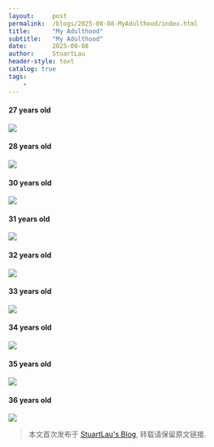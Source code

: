 ```yaml
---
layout:     post
permalink:  /blogs/2025-08-08-MyAdulthood/index.html
title:      "My Adulthood"
subtitle:   "My Adulthood"
date:       2025-08-08
author:     StuartLau
header-style: text
catalog: true
tags:
    - 
---
```


#### 27 years old
<div>
<img src="/images/in-post/MyAdulthood-27y-1.jpg">
</div>

#### 28 years old
<div>
<img src="/images/in-post/MyAdulthood-28y-1.jpg">
</div>

#### 30 years old
<div>
<img src="/images/in-post/MyAdulthood-30y-1.jpg">
</div>

#### 31 years old
<div>
<img src="/images/in-post/MyAdulthood-31y-1.jpg">
</div>

#### 32 years old
<div>
<img src="/images/in-post/MyAdulthood-32y-1.jpg">
</div>

#### 33 years old
<div>
<img src="/images/in-post/MyAdulthood-33y-1.jpg">
</div>

#### 34 years old
<div>
<img src="/images/in-post/MyAdulthood-34y-1.jpg">
</div>

#### 35 years old
<div>
<img src="/images/in-post/MyAdulthood-35y-1.jpg">
</div>

#### 36 years old
<div>
<img src="/images/in-post/MyAdulthood-36y-1.jpg">
</div>



> 本文首次发布于 [StuartLau's Blog](https://stuartlau.github.io), 转载请保留原文链接.
